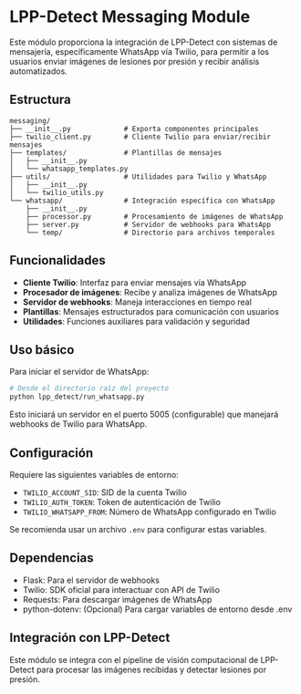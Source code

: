 # LPP-Detect Messaging Module

Este módulo proporciona la integración de LPP-Detect con sistemas de mensajería, 
específicamente WhatsApp vía Twilio, para permitir a los usuarios enviar imágenes
de lesiones por presión y recibir análisis automatizados.

## Estructura

```
messaging/
├── __init__.py             # Exporta componentes principales
├── twilio_client.py        # Cliente Twilio para enviar/recibir mensajes
├── templates/              # Plantillas de mensajes
│   ├── __init__.py
│   └── whatsapp_templates.py
├── utils/                  # Utilidades para Twilio y WhatsApp
│   ├── __init__.py
│   └── twilio_utils.py
└── whatsapp/               # Integración específica con WhatsApp
    ├── __init__.py
    ├── processor.py        # Procesamiento de imágenes de WhatsApp
    ├── server.py           # Servidor de webhooks para WhatsApp
    └── temp/               # Directorio para archivos temporales
```

## Funcionalidades

- **Cliente Twilio**: Interfaz para enviar mensajes vía WhatsApp
- **Procesador de imágenes**: Recibe y analiza imágenes de WhatsApp
- **Servidor de webhooks**: Maneja interacciones en tiempo real
- **Plantillas**: Mensajes estructurados para comunicación con usuarios
- **Utilidades**: Funciones auxiliares para validación y seguridad

## Uso básico

Para iniciar el servidor de WhatsApp:

```bash
# Desde el directorio raíz del proyecto
python lpp_detect/run_whatsapp.py
```

Esto iniciará un servidor en el puerto 5005 (configurable) que manejará
webhooks de Twilio para WhatsApp.

## Configuración

Requiere las siguientes variables de entorno:

- `TWILIO_ACCOUNT_SID`: SID de la cuenta Twilio
- `TWILIO_AUTH_TOKEN`: Token de autenticación de Twilio
- `TWILIO_WHATSAPP_FROM`: Número de WhatsApp configurado en Twilio

Se recomienda usar un archivo `.env` para configurar estas variables.

## Dependencias

- Flask: Para el servidor de webhooks
- Twilio: SDK oficial para interactuar con API de Twilio
- Requests: Para descargar imágenes de WhatsApp
- python-dotenv: (Opcional) Para cargar variables de entorno desde .env

## Integración con LPP-Detect

Este módulo se integra con el pipeline de visión computacional de LPP-Detect
para procesar las imágenes recibidas y detectar lesiones por presión.
